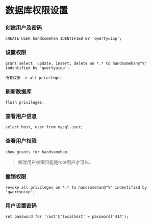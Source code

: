 # 数据库权限设置

### 创建用户及密码
```
CREATE USER handsomehan IDENTIFIED BY 'qwertyuiop';
```
### 设置权限
```
grant select, update, insert, delete on *.* to handsomehan@"%" indentified by 'qwertyuiop';
```
    所有权限 -> all privileges
### 刷新数据库
```
flush privileges;
```
### 查看用户信息
```
select host, user from mysql.user;
```
### 查看用户权限
```
show grants for handsomehan;
```
> 修改用户权限只能是root用户才可以。

### 撤销权限
```
revoke all privileges on *.* to handsomehan@"%" indentified by 'qwertyuiop';
```
### 用户设置密码
```
set password for 'root'@'localhost' = password('414');
```
